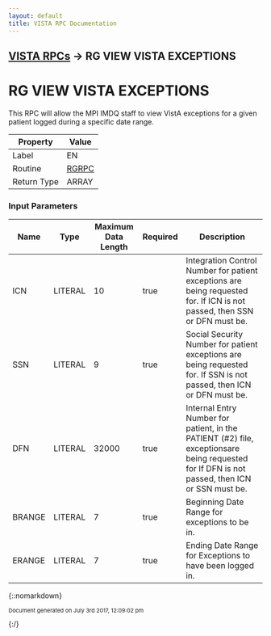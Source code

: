 ```yaml
---
layout: default
title: VISTA RPC Documentation
---
```


## [VISTA RPCs](TableOfContents) &#8594; RG VIEW VISTA EXCEPTIONS
# RG VIEW VISTA EXCEPTIONS

This RPC will allow the MPI IMDQ staff to view VistA exceptions for a given patient logged during a specific date range.

Property | Value
--- | ---
Label | EN
Routine | [RGRPC](http://code.osehra.org/dox/Routine_RGRPC_source.html)
Return Type | ARRAY


### Input Parameters

Name | Type | Maximum Data Length | Required | Description
--- | --- | --- | --- | ---
ICN | LITERAL | 10 | true | Integration Control Number for patient exceptions are being requested for.  If ICN is not passed, then SSN or DFN must be.
SSN | LITERAL | 9 | true | Social Security Number for patient exceptions are being requested for.  If SSN is not passed, then ICN or DFN must be.
DFN | LITERAL | 32000 | true | Internal Entry Number for patient, in the PATIENT (#2) file, exceptionsare being requested for  If DFN is not passed, then ICN or SSN must be.
BRANGE | LITERAL | 7 | true | Beginning Date Range for exceptions to be in.
ERANGE | LITERAL | 7 | true | Ending Date Range for Exceptions to have been logged in.



{::nomarkdown} <br/><p style="font-size: 11px">Document generated on July 3rd 2017, 12:09:02 pm</p>{:/}